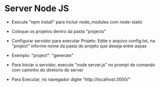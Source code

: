 # Server Node JS

- Execute "npm install" para incluir node_modules com node-static

- Coloque os projetos dentro da pasta "projects"

- Configurar servidor para executar Projeto: Edite o arquivo config.txt, na "project" informe nome da pasta do projeto que deseja entre aspas
- Exemplo: "project": "generate"

- Para Iniciar o servidor, execute "node server.js" no prompt de comando com caminho do diretorio do server

- Para Executar, no navegador digite "http://localhost:3000/"


